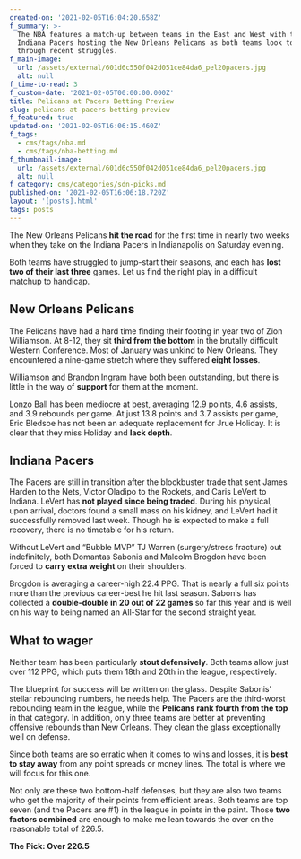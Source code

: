 ```yaml
---
created-on: '2021-02-05T16:04:20.658Z'
f_summary: >-
  The NBA features a match-up between teams in the East and West with the
  Indiana Pacers hosting the New Orleans Pelicans as both teams look to break
  through recent struggles.
f_main-image:
  url: /assets/external/601d6c550f042d051ce84da6_pel20pacers.jpg
  alt: null
f_time-to-read: 3
f_custom-date: '2021-02-05T00:00:00.000Z'
title: Pelicans at Pacers Betting Preview
slug: pelicans-at-pacers-betting-preview
f_featured: true
updated-on: '2021-02-05T16:06:15.460Z'
f_tags:
  - cms/tags/nba.md
  - cms/tags/nba-betting.md
f_thumbnail-image:
  url: /assets/external/601d6c550f042d051ce84da6_pel20pacers.jpg
  alt: null
f_category: cms/categories/sdn-picks.md
published-on: '2021-02-05T16:06:18.720Z'
layout: '[posts].html'
tags: posts
---
```


The New Orleans Pelicans **hit the road** for the first time in nearly two weeks when they take on the Indiana Pacers in Indianapolis on Saturday evening.

Both teams have struggled to jump-start their seasons, and each has **lost two of their last three** games. Let us find the right play in a difficult matchup to handicap.

New Orleans Pelicans
--------------------

The Pelicans have had a hard time finding their footing in year two of Zion Williamson. At 8-12, they sit **third from the bottom** in the brutally difficult Western Conference. Most of January was unkind to New Orleans. They encountered a nine-game stretch where they suffered **eight losses**.

Williamson and Brandon Ingram have both been outstanding, but there is little in the way of **support** for them at the moment.

Lonzo Ball has been mediocre at best, averaging 12.9 points, 4.6 assists, and 3.9 rebounds per game. At just 13.8 points and 3.7 assists per game, Eric Bledsoe has not been an adequate replacement for Jrue Holiday. It is clear that they miss Holiday and **lack depth**.

Indiana Pacers
--------------

The Pacers are still in transition after the blockbuster trade that sent James Harden to the Nets, Victor Oladipo to the Rockets, and Caris LeVert to Indiana. LeVert has **not played since being traded**. During his physical, upon arrival, doctors found a small mass on his kidney, and LeVert had it successfully removed last week. Though he is expected to make a full recovery, there is no timetable for his return.

Without LeVert and “Bubble MVP” TJ Warren (surgery/stress fracture) out indefinitely, both Domantas Sabonis and Malcolm Brogdon have been forced to **carry extra weight** on their shoulders.

Brogdon is averaging a career-high 22.4 PPG. That is nearly a full six points more than the previous career-best he hit last season. Sabonis has collected a **double-double in 20 out of 22 games** so far this year and is well on his way to being named an All-Star for the second straight year.

What to wager
-------------

Neither team has been particularly **stout defensively**. Both teams allow just over 112 PPG, which puts them 18th and 20th in the league, respectively.

The blueprint for success will be written on the glass. Despite Sabonis’ stellar rebounding numbers, he needs help. The Pacers are the third-worst rebounding team in the league, while the **Pelicans rank fourth from the top** in that category. In addition, only three teams are better at preventing offensive rebounds than New Orleans. They clean the glass exceptionally well on defense.

Since both teams are so erratic when it comes to wins and losses, it is **best to stay away** from any point spreads or money lines. The total is where we will focus for this one.

Not only are these two bottom-half defenses, but they are also two teams who get the majority of their points from efficient areas. Both teams are top seven (and the Pacers are #1) in the league in points in the paint. Those **two factors combined** are enough to make me lean towards the over on the reasonable total of 226.5.

**The Pick: Over 226.5**

‍
